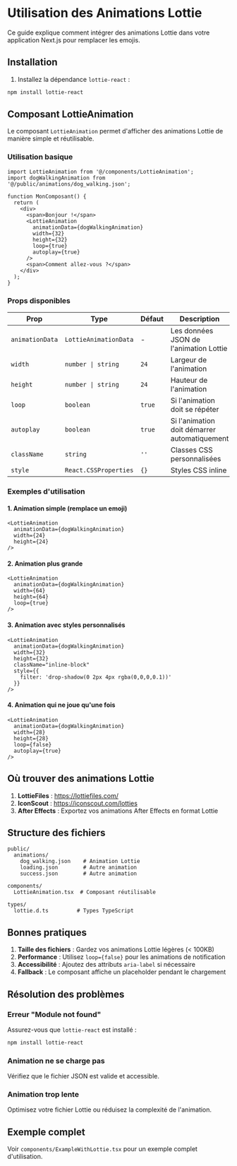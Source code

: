 # Utilisation des Animations Lottie

Ce guide explique comment intégrer des animations Lottie dans votre application Next.js pour remplacer les emojis.

## Installation

1. Installez la dépendance `lottie-react` :
```bash
npm install lottie-react
```

## Composant LottieAnimation

Le composant `LottieAnimation` permet d'afficher des animations Lottie de manière simple et réutilisable.

### Utilisation basique

```tsx
import LottieAnimation from '@/components/LottieAnimation';
import dogWalkingAnimation from '@/public/animations/dog_walking.json';

function MonComposant() {
  return (
    <div>
      <span>Bonjour !</span>
      <LottieAnimation 
        animationData={dogWalkingAnimation}
        width={32}
        height={32}
        loop={true}
        autoplay={true}
      />
      <span>Comment allez-vous ?</span>
    </div>
  );
}
```

### Props disponibles

| Prop | Type | Défaut | Description |
|------|------|--------|-------------|
| `animationData` | `LottieAnimationData` | - | Les données JSON de l'animation Lottie |
| `width` | `number \| string` | `24` | Largeur de l'animation |
| `height` | `number \| string` | `24` | Hauteur de l'animation |
| `loop` | `boolean` | `true` | Si l'animation doit se répéter |
| `autoplay` | `boolean` | `true` | Si l'animation doit démarrer automatiquement |
| `className` | `string` | `''` | Classes CSS personnalisées |
| `style` | `React.CSSProperties` | `{}` | Styles CSS inline |

### Exemples d'utilisation

#### 1. Animation simple (remplace un emoji)
```tsx
<LottieAnimation 
  animationData={dogWalkingAnimation}
  width={24}
  height={24}
/>
```

#### 2. Animation plus grande
```tsx
<LottieAnimation 
  animationData={dogWalkingAnimation}
  width={64}
  height={64}
  loop={true}
/>
```

#### 3. Animation avec styles personnalisés
```tsx
<LottieAnimation 
  animationData={dogWalkingAnimation}
  width={32}
  height={32}
  className="inline-block"
  style={{
    filter: 'drop-shadow(0 2px 4px rgba(0,0,0,0.1))'
  }}
/>
```

#### 4. Animation qui ne joue qu'une fois
```tsx
<LottieAnimation 
  animationData={dogWalkingAnimation}
  width={28}
  height={28}
  loop={false}
  autoplay={true}
/>
```

## Où trouver des animations Lottie

1. **LottieFiles** : https://lottiefiles.com/
2. **IconScout** : https://iconscout.com/lotties
3. **After Effects** : Exportez vos animations After Effects en format Lottie

## Structure des fichiers

```
public/
  animations/
    dog_walking.json    # Animation Lottie
    loading.json        # Autre animation
    success.json        # Autre animation

components/
  LottieAnimation.tsx  # Composant réutilisable

types/
  lottie.d.ts         # Types TypeScript
```

## Bonnes pratiques

1. **Taille des fichiers** : Gardez vos animations Lottie légères (< 100KB)
2. **Performance** : Utilisez `loop={false}` pour les animations de notification
3. **Accessibilité** : Ajoutez des attributs `aria-label` si nécessaire
4. **Fallback** : Le composant affiche un placeholder pendant le chargement

## Résolution des problèmes

### Erreur "Module not found"
Assurez-vous que `lottie-react` est installé :
```bash
npm install lottie-react
```

### Animation ne se charge pas
Vérifiez que le fichier JSON est valide et accessible.

### Animation trop lente
Optimisez votre fichier Lottie ou réduisez la complexité de l'animation.

## Exemple complet

Voir `components/ExampleWithLottie.tsx` pour un exemple complet d'utilisation. 
